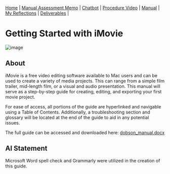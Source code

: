 [Home](index.md) | [Manual Assessment Memo](manual_assessment_memo.md) | [Chatbot](chatbot.md) | [Procedure Video](procedure_video.md) | [Manual](manual.md) | [My Reflections](reflective_blogs.md) | [Deliverables](deliverable1.md) | 

# Getting Started with iMovie


![image](https://github.com/user-attachments/assets/296dc090-39f7-4889-b056-280e1ffcfd5f)


## About

iMovie is a free video editing software available to Mac users and can be used to create a variety of media projects. This can range from a simple film trailer, mid-length film, or a visual and audio presentation. This manual will serve as a step-by-step guide for creating, editing, and exporting your first movie project. 

For ease of access, all portions of the guide are hyperlinked and navigable using a Table of Contents. Additionally, a troubleshooting section and glossary will be located at the end of the guide to aid in any potential issues. 

The full guide can be accessed and downloaded here:
[dobson_manual.docx](https://github.com/user-attachments/files/19903926/dobson_manual.docx)

## AI Statement 
Microsoft Word spell check and Grammarly were utilized in the creation of this guide.



